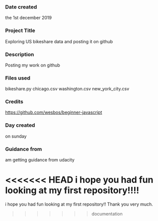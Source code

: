 ### Date created
the 1st december 2019

### Project Title
Exploring US bikeshare data and posting it on github

### Description
Posting my work on github

### Files used
bikeshare.py
chicago.csv
washington.csv
new_york_city.csv

### Credits
https://github.com/wesbos/beginner-javascript

### Day created
on sunday

### Guidance from
am getting guidance from udacity

<<<<<<< HEAD
i hope you had fun looking at my first repository!!!!
=======
i hope you had fun looking at my first repository!!
Thank you very much.
>>>>>>> documentation



